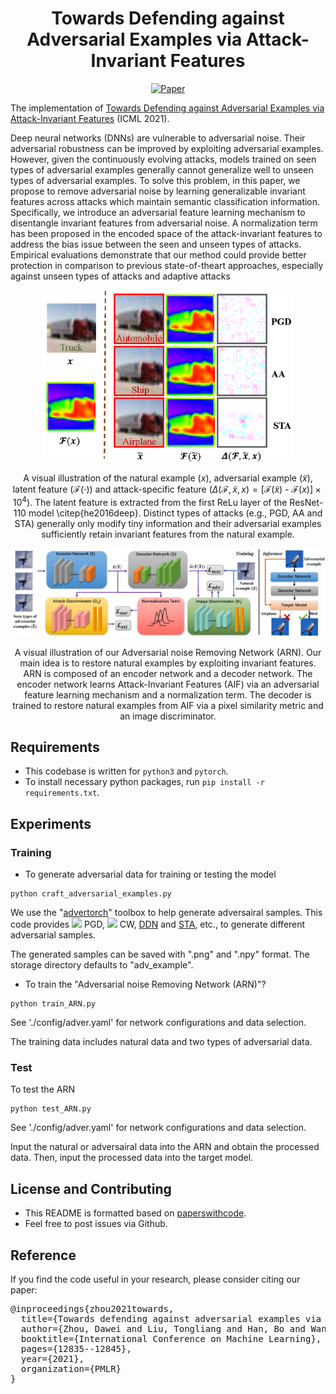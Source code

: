 <div align="center">   
  
# Towards Defending against Adversarial Examples via Attack-Invariant Features
[![Paper](https://img.shields.io/badge/paper-ICML-green)](http://proceedings.mlr.press/v139/zhou21e/zhou21e.pdf)

</div>

The implementation of [Towards Defending against Adversarial Examples via Attack-Invariant Features](http://proceedings.mlr.press/v139/zhou21e/zhou21e.pdf) (ICML 2021).

Deep neural networks (DNNs) are vulnerable to adversarial noise. Their adversarial robustness can be improved by exploiting adversarial examples. However, given the continuously evolving attacks, models trained on seen types of adversarial examples generally cannot generalize well to unseen types of adversarial examples. To solve this problem, in this paper, we propose to remove adversarial noise by learning generalizable invariant features across attacks which maintain semantic classification information. Specifically, we introduce an adversarial feature learning mechanism to disentangle invariant features from adversarial noise. A normalization term has been proposed in the encoded space of the attack-invariant features to address the bias issue between the seen and unseen types of attacks. Empirical evaluations demonstrate that our method could provide better protection in comparison to previous state-of-theart approaches, especially against unseen types of attacks and adaptive attacks


<p float="left" align="center">
<img src="arch.png" width="400" /> 
<figcaption align="center">
  
A visual illustration of the natural example ($x$), adversarial example ($\tilde{x}$), latent feature ($\mathcal{F}(\cdot)$) and attack-specific feature ($\Delta(\mathcal{F},\tilde{x},x)=[\mathcal{F}(\tilde{x})\text{ - }\mathcal{F}(x)]\times10^{4}$). The latent feature is extracted from the first ReLu layer of the ResNet-110 model \citep{he2016deep}. Distinct types of attacks (e.g., PGD, AA and STA) generally only modify tiny information and their adversarial examples sufficiently retain invariant features from the natural example.
</figcaption>
</p>


<p float="left" align="center">
<img src="method.png" width="800" /> 
<figcaption align="center">
A visual illustration of our Adversarial noise Removing Network (ARN). Our main idea is to restore natural examples by exploiting invariant features. ARN is composed of an encoder network and a decoder network. The encoder network learns Attack-Invariant Features (AIF) via an adversarial feature learning mechanism and a normalization term. The decoder is trained to restore natural examples from AIF via a pixel similarity metric and an image discriminator.
</figcaption>
</p>


## Requirements
- This codebase is written for `python3` and `pytorch`.
- To install necessary python packages, run `pip install -r requirements.txt`.


## Experiments
### Training
- To generate adversarial data for training or testing the model

```
python craft_adversarial_examples.py
```

We use the "[advertorch](https://github.com/BorealisAI/advertorch)" toolbox to help generate adversairal samples. This code provides ![](http://latex.codecogs.com/svg.latex?L_{\infty}) PGD, ![](http://latex.codecogs.com/svg.latex?L_{2}) CW, [DDN](https://arxiv.org/abs/1811.09600) and [STA](https://openreview.net/forum?id=HyydRMZC-), etc., to generate different adversarial samples.

The generated samples can be saved with ".png" and ".npy" format. The storage directory defaults to "adv_example".


- To train the "Adversarial noise Removing Network (ARN)"?

```
python train_ARN.py
```

See './config/adver.yaml' for network configurations and data selection. 

The training data includes natural data and two types of adversarial data.


### Test
To test the ARN

```
python test_ARN.py
```

See './config/adver.yaml' for network configurations and data selection.

Input the natural or adversairal data into the ARN and obtain the processed data. Then, input the processed data into the target model.


## License and Contributing
- This README is formatted based on [paperswithcode](https://github.com/paperswithcode/releasing-research-code).
- Feel free to post issues via Github. 


## Reference
If you find the code useful in your research, please consider citing our paper:


<pre>
@inproceedings{zhou2021towards,
  title={Towards defending against adversarial examples via attack-invariant features},
  author={Zhou, Dawei and Liu, Tongliang and Han, Bo and Wang, Nannan and Peng, Chunlei and Gao, Xinbo},
  booktitle={International Conference on Machine Learning},
  pages={12835--12845},
  year={2021},
  organization={PMLR}
}
</pre>
